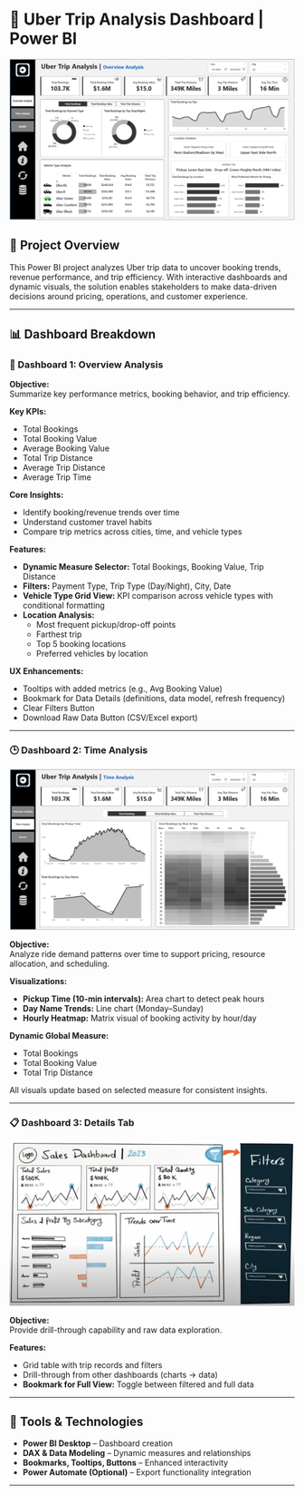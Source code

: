 # 🚕 Uber Trip Analysis Dashboard | Power BI

![Dashboard Overview](UB1.png)

## 📌 Project Overview

This Power BI project analyzes Uber trip data to uncover booking trends, revenue performance, and trip efficiency. With interactive dashboards and dynamic visuals, the solution enables stakeholders to make data-driven decisions around pricing, operations, and customer experience.

---

## 📊 Dashboard Breakdown

### 🧭 Dashboard 1: Overview Analysis

**Objective:**  
Summarize key performance metrics, booking behavior, and trip efficiency.

**Key KPIs:**
- Total Bookings  
- Total Booking Value  
- Average Booking Value  
- Total Trip Distance  
- Average Trip Distance  
- Average Trip Time  

**Core Insights:**
- Identify booking/revenue trends over time
- Understand customer travel habits
- Compare trip metrics across cities, time, and vehicle types

**Features:**
- **Dynamic Measure Selector:** Total Bookings, Booking Value, Trip Distance  
- **Filters:** Payment Type, Trip Type (Day/Night), City, Date  
- **Vehicle Type Grid View:** KPI comparison across vehicle types with conditional formatting  
- **Location Analysis:**  
  - Most frequent pickup/drop-off points  
  - Farthest trip  
  - Top 5 booking locations  
  - Preferred vehicles by location  

**UX Enhancements:**
- Tooltips with added metrics (e.g., Avg Booking Value)  
- Bookmark for Data Details (definitions, data model, refresh frequency)  
- Clear Filters Button  
- Download Raw Data Button (CSV/Excel export)

---

### 🕒 Dashboard 2: Time Analysis

![Time Analysis Screenshot](UB2.png)

**Objective:**  
Analyze ride demand patterns over time to support pricing, resource allocation, and scheduling.

**Visualizations:**
- **Pickup Time (10-min intervals):** Area chart to detect peak hours  
- **Day Name Trends:** Line chart (Monday–Sunday)  
- **Hourly Heatmap:** Matrix visual of booking activity by hour/day

**Dynamic Global Measure:**
- Total Bookings  
- Total Booking Value  
- Total Trip Distance  

All visuals update based on selected measure for consistent insights.

---

### 📋 Dashboard 3: Details Tab

![Details Tab Screenshot](UB3.png)

**Objective:**  
Provide drill-through capability and raw data exploration.

**Features:**
- Grid table with trip records and filters  
- Drill-through from other dashboards (charts → data)  
- **Bookmark for Full View:** Toggle between filtered and full data

---

## 🧰 Tools & Technologies

- **Power BI Desktop** – Dashboard creation  
- **DAX & Data Modeling** – Dynamic measures and relationships  
- **Bookmarks, Tooltips, Buttons** – Enhanced interactivity  
- **Power Automate (Optional)** – Export functionality integration

---


